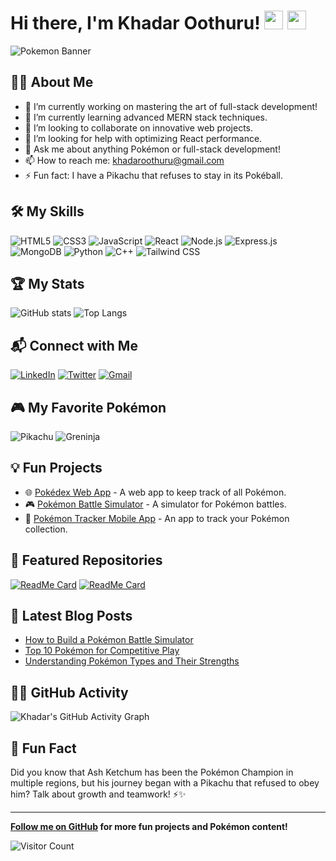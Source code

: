 # Hi there, I'm Khadar Oothuru! <img src="https://img.icons8.com/color/48/000000/pikachu-pokemon.png" width="30" height="30" /> <img src="https://img.icons8.com/color/48/000000/greninja.png" width="30" height="30" />

![Pokemon Banner](https://your-banner-link)

## 🧑‍💻 About Me

- 🔭 I’m currently working on mastering the art of full-stack development!
- 🌱 I’m currently learning advanced MERN stack techniques.
- 👯 I’m looking to collaborate on innovative web projects.
- 🤔 I’m looking for help with optimizing React performance.
- 💬 Ask me about anything Pokémon or full-stack development!
- 📫 How to reach me: [khadaroothuru@gmail.com](mailto:khadaroothuru@gmail.com)
- ⚡ Fun fact: I have a Pikachu that refuses to stay in its Pokéball.

## 🛠️ My Skills

![HTML5](https://img.icons8.com/color/48/000000/html-5--v1.png) 
![CSS3](https://img.icons8.com/color/48/000000/css3.png) 
![JavaScript](https://img.icons8.com/color/48/000000/javascript--v1.png) 
![React](https://img.icons8.com/color/48/000000/react-native.png) 
![Node.js](https://img.icons8.com/color/48/000000/nodejs.png) 
![Express.js](https://img.icons8.com/ios-filled/50/000000/express-js.png) 
![MongoDB](https://img.icons8.com/color/48/000000/mongodb.png) 
![Python](https://img.icons8.com/color/48/000000/python--v1.png) 
![C++](https://img.icons8.com/color/48/000000/c-plus-plus-logo.png) 
![Tailwind CSS](https://img.icons8.com/color/48/000000/tailwindcss.png)

## 🏆 My Stats

![GitHub stats](https://github-readme-stats.vercel.app/api?username=khadar-oothuru&show_icons=true&theme=tokyonight)
![Top Langs](https://github-readme-stats.vercel.app/api/top-langs/?username=khadar-oothuru&layout=compact&theme=tokyonight)

## 📬 Connect with Me

[![LinkedIn](https://img.icons8.com/color/48/000000/linkedin.png)](https://www.linkedin.com/in/khadar-oothuru-bb36882ab/) 
[![Twitter](https://img.icons8.com/color/48/000000/twitter--v1.png)](https://x.com/KhadarOothru)
[![Gmail](https://img.icons8.com/color/48/000000/gmail--v1.png)](mailto:khadaroothuru@gmail.com)

## 🎮 My Favorite Pokémon

![Pikachu](https://img.icons8.com/color/48/000000/pikachu-pokemon.png) 
![Greninja](https://img.icons8.com/color/48/000000/greninja.png)

## 💡 Fun Projects

- 🌐 [Pokédex Web App](https://github.com/khadar-oothuru/pokedex-web-app) - A web app to keep track of all Pokémon.
- 🎮 [Pokémon Battle Simulator](https://github.com/khadar-oothuru/pokemon-battle-simulator) - A simulator for Pokémon battles.
- 📱 [Pokémon Tracker Mobile App](https://github.com/khadar-oothuru/pokemon-tracker) - An app to track your Pokémon collection.

## 🌟 Featured Repositories

[![ReadMe Card](https://github-readme-stats.vercel.app/api/pin/?username=khadar-oothuru&repo=pokedex-web-app&theme=tokyonight)](https://github.com/khadar-oothuru/pokedex-web-app)
[![ReadMe Card](https://github-readme-stats.vercel.app/api/pin/?username=khadar-oothuru&repo=pokemon-battle-simulator&theme=tokyonight)](https://github.com/khadar-oothuru/pokemon-battle-simulator)

## 📝 Latest Blog Posts

<!-- BLOG-POST-LIST:START -->
- [How to Build a Pokémon Battle Simulator](https://blog.pokemon.com/how-to-build-pokemon-battle-simulator)
- [Top 10 Pokémon for Competitive Play](https://blog.pokemon.com/top-10-pokemon-competitive-play)
- [Understanding Pokémon Types and Their Strengths](https://blog.pokemon.com/understanding-pokemon-types)
<!-- BLOG-POST-LIST:END -->

## 🐱‍🏍 GitHub Activity

![Khadar's GitHub Activity Graph](https://activity-graph.herokuapp.com/graph?username=khadar-oothuru&theme=tokyo-night)

## 🥳 Fun Fact

Did you know that Ash Ketchum has been the Pokémon Champion in multiple regions, but his journey began with a Pikachu that refused to obey him? Talk about growth and teamwork! ⚡✨

---

**[Follow me on GitHub](https://github.com/khadar-oothuru) for more fun projects and Pokémon content!**

![Visitor Count](https://visitor-badge.laobi.icu/badge?page_id=khadar-oothuru.khadar-oothuru)

